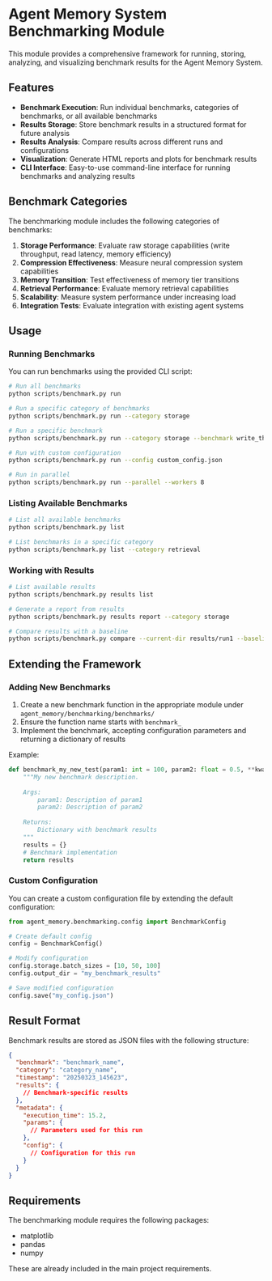 # Agent Memory System Benchmarking Module

This module provides a comprehensive framework for running, storing, analyzing, and visualizing benchmark results for the Agent Memory System.

## Features

- **Benchmark Execution**: Run individual benchmarks, categories of benchmarks, or all available benchmarks
- **Results Storage**: Store benchmark results in a structured format for future analysis
- **Results Analysis**: Compare results across different runs and configurations
- **Visualization**: Generate HTML reports and plots for benchmark results
- **CLI Interface**: Easy-to-use command-line interface for running benchmarks and analyzing results

## Benchmark Categories

The benchmarking module includes the following categories of benchmarks:

1. **Storage Performance**: Evaluate raw storage capabilities (write throughput, read latency, memory efficiency)
2. **Compression Effectiveness**: Measure neural compression system capabilities
3. **Memory Transition**: Test effectiveness of memory tier transitions
4. **Retrieval Performance**: Evaluate memory retrieval capabilities
5. **Scalability**: Measure system performance under increasing load
6. **Integration Tests**: Evaluate integration with existing agent systems

## Usage

### Running Benchmarks

You can run benchmarks using the provided CLI script:

```bash
# Run all benchmarks
python scripts/benchmark.py run

# Run a specific category of benchmarks
python scripts/benchmark.py run --category storage

# Run a specific benchmark
python scripts/benchmark.py run --category storage --benchmark write_throughput

# Run with custom configuration
python scripts/benchmark.py run --config custom_config.json

# Run in parallel
python scripts/benchmark.py run --parallel --workers 8
```

### Listing Available Benchmarks

```bash
# List all available benchmarks
python scripts/benchmark.py list

# List benchmarks in a specific category
python scripts/benchmark.py list --category retrieval
```

### Working with Results

```bash
# List available results
python scripts/benchmark.py results list

# Generate a report from results
python scripts/benchmark.py results report --category storage

# Compare results with a baseline
python scripts/benchmark.py compare --current-dir results/run1 --baseline-dir results/baseline
```

## Extending the Framework

### Adding New Benchmarks

1. Create a new benchmark function in the appropriate module under `agent_memory/benchmarking/benchmarks/`
2. Ensure the function name starts with `benchmark_`
3. Implement the benchmark, accepting configuration parameters and returning a dictionary of results

Example:

```python
def benchmark_my_new_test(param1: int = 100, param2: float = 0.5, **kwargs) -> Dict[str, Any]:
    """My new benchmark description.
    
    Args:
        param1: Description of param1
        param2: Description of param2
        
    Returns:
        Dictionary with benchmark results
    """
    results = {}
    # Benchmark implementation
    return results
```

### Custom Configuration

You can create a custom configuration file by extending the default configuration:

```python
from agent_memory.benchmarking.config import BenchmarkConfig

# Create default config
config = BenchmarkConfig()

# Modify configuration
config.storage.batch_sizes = [10, 50, 100]
config.output_dir = "my_benchmark_results"

# Save modified configuration
config.save("my_config.json")
```

## Result Format

Benchmark results are stored as JSON files with the following structure:

```json
{
  "benchmark": "benchmark_name",
  "category": "category_name",
  "timestamp": "20250323_145623",
  "results": {
    // Benchmark-specific results
  },
  "metadata": {
    "execution_time": 15.2,
    "params": {
      // Parameters used for this run
    },
    "config": {
      // Configuration for this run
    }
  }
}
```

## Requirements

The benchmarking module requires the following packages:

- matplotlib
- pandas
- numpy

These are already included in the main project requirements. 
